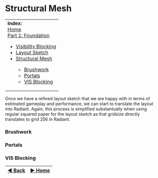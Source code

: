 Structural Mesh
========

<table>
 <tr>
  <td> <b>Index:</b><br>
   <a href="https://github.com/realkemon/home/blob/master/pages/tutorials.md">Home</a><br>
   <a href="https://github.com/realkemon/home/blob/master/pages/tut_part1.md">Part 1: Foundation</a>
   <ul>
    <li><a href="https://github.com/realkemon/home/blob/master/pages/tut_part1_1.md">Visibility Blocking</a></li>
    <li><a href="https://github.com/realkemon/home/blob/master/pages/tut_part1_2.md">Layout Sketch</a></li>
    <li><a href="https://github.com/realkemon/home/blob/master/pages/tut_part1_3.md">Structural Mesh</a></li>
    <ul>
     <li><a href="https://github.com/realkemon/home/blob/master/pages/tut_part1_3.md#brushwork">Brushwork</a></li>
     <li><a href="https://github.com/realkemon/home/blob/master/pages/tut_part1_3.md#portals">Portals</a></li>
     <li><a href="https://github.com/realkemon/home/blob/master/pages/tut_part1_3.md#vis-blocking">VIS Blocking</a></li>
   </ul>
 </td>
 </tr>
</table>

Once we have a refined layout sketch that we are happy with in terms of estimated gameplay and performance, we can start to translate the layout into Radiant. Again, this process is simplified substantually when using regular squared paper for the layout sketch as that gridsize directly translates to grid 256 in Radiant.

### Brushwork

### Portals

### VIS Blocking


[:arrow_backward: Back](https://github.com/realkemon/home/blob/master/pages/tut_part1_2.md) | [:arrow_forward: Home](https://github.com/realkemon/home/blob/master/pages/tutorials.md)
:---:|:---:
